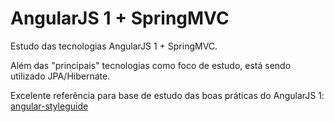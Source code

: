 AngularJS 1 + SpringMVC
========================
Estudo das tecnologias AngularJS 1 + SpringMVC.

Além das "principais" tecnologias como foco de estudo, está sendo utilizado JPA/Hibernate.

Excelente referência para base de estudo das boas práticas do AngularJS 1:
[angular-styleguide](https://github.com/johnpapa/angular-styleguide/blob/master/a1/README.md)
